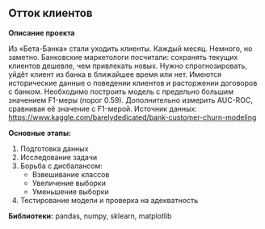 ## Отток клиентов

**Описание проекта**

Из «Бета-Банка» стали уходить клиенты. Каждый месяц. Немного, но заметно. Банковские маркетологи посчитали: сохранять текущих клиентов дешевле, чем привлекать новых.
Нужно спрогнозировать, уйдёт клиент из банка в ближайшее время или нет. Имеются исторические данные о поведении клиентов и расторжении договоров с банком.
Необходимо построить модель с предельно большим значением F1-меры (порог 0.59). Дополнительно измерить AUC-ROC, сравнивая её значение с F1-мерой.
Источник данных: https://www.kaggle.com/barelydedicated/bank-customer-churn-modeling

**Основные этапы:**
1. Подготовка данных
2. Исследование задачи
3.  Борьба с дисбалансом:
    - Взвешивание классов
    - Увеличение выборки
    - Уменьшение выборки
4. Тестирование модели и проверка на адекватность

**Библиотеки:** pandas, numpy, sklearn, matplotlib
